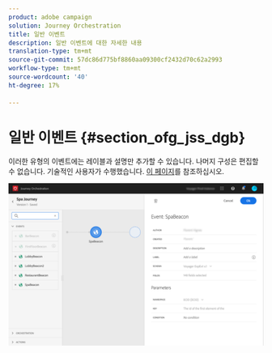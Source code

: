 ```yaml
---
product: adobe campaign
solution: Journey Orchestration
title: 일반 이벤트
description: 일반 이벤트에 대한 자세한 내용
translation-type: tm+mt
source-git-commit: 57dc86d775bf8860aa09300cf2432d70c62a2993
workflow-type: tm+mt
source-wordcount: '40'
ht-degree: 17%

---
```



# 일반 이벤트 {#section_ofg_jss_dgb}

이러한 유형의 이벤트에는 레이블과 설명만 추가할 수 있습니다. 나머지 구성은 편집할 수 없습니다. 기술적인 사용자가 수행했습니다. [이 페이지](../event/about-events.md)를 참조하십시오.

![](../assets/general-events.png)
